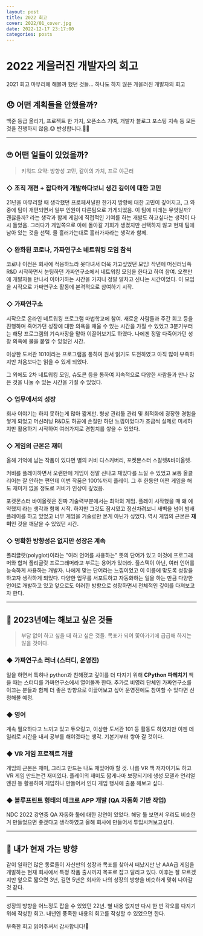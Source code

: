 ```yaml
---
layout: post
title: 2022 회고
cover: 2022/01_cover.jpg
date: 2022-12-17 23:17:00
categories: posts
---
```


# 2022 게을러진 개발자의 회고

2021 회고 마무리에 해볼까 했던 것들... 하나도 하지 않은 게을러진 개발자의 회고

## 😞 어떤 계획들을 안했을까?

백준 등급 올리기, 프로젝트 한 가지, 오픈소스 기여, 개발자 블로그 포스팅 지속 등 모든 것을 진행하지 않음.😓 반성합니다.🙇‍♂️

---

## 🙄 어떤 일들이 있었을까?

> 키워드 요약: 방향성 고민, 같이의 가치, 프로 야근러

### ◇ 조직 개편 + 잡다하게 개발하다보니 생긴 깊이에 대한 고민

21년을 마무리할 때 생각했던 프로페셔널한 한가지 방향에 대한 고민이 깊어지고, 그 와중에 팀이 개편되면서 일부 인원이 다른팀으로 가게되었음. 이 팀에 미래는 무엇일까? 괜찮을까? 라는 생각과 함께 게임에 직접적인 기여를 하는 개발도 하고싶다는 생각이 다시 들었음. 그러다가 게임쪽으로 아에 돌아갈 기회가 생겼지만 선택하지 않고 현재 팀에 남아 있는 것을 선택. 물 흘러가는대로 흘러가자라는 생각과 함께.

### ◇ 완화된 코로나, 가짜연구소 네트워킹 모임 참석

코로나 이전은 회사에 적응하느라 못다녀서 더욱 가고싶었던 모임! 작년에 머신러닝쪽 R&D 시작하면서 눈팅하던 가짜연구소에서 네트워킹 모임을 한다고 하여 참여. 오랜만에 개발자들 만나서 이야기하는 시간을 가지니 정말 알차고 신나는 시간이었다. 이 모임을 시작으로 가짜연구소 활동에 본격적으로 참여하기 시작.

### ◇ 가짜연구소

시작으로 온라인 네트워킹 프로그램 마법학교에 참여. 새로운 사람들과 주간 회고 등을 진행하며 죽어가던 성장에 대한 의욕을 채울 수 있는 시간을 가질 수 있었고 3분기부터는 해당 프로그램의 기숙사장을 맡아 이끌어보기도 하였다. 나에겐 정말 다죽어가던 성장 의욕에 불을 붙일 수 있었던 시간.

이상한 도서관 101이라는 프로그램을 통하여 원서 읽기도 도전하였고 아직 많이 부족하지만 처음보다는 읽을 수 있게 되었다.

그 외에도 2차 네트워킹 모임, 슈도콘 등을 통하여 지속적으로 다양한 사람들과 만나 많은 것을 나눌 수 있는 시간을 가질 수 있었다.

### ◇ 업무에서의 성장

회사 이야기는 하지 못하는게 많아 짧게만.
형상 관리툴 관리 및 최적화에 굉장한 경험을 쌓게 되었고 머신러닝 R&D도 허공에 손질만 하던 느낌이었다가 조금씩 실제로 미세하지만 활용하기 시작하여 여러가지로 경험치를 쌓을 수 있었다.

### ◇ 게임의 근본은 재미

올해 기억에 남는 작품이 있다면 별의 커비 디스커버리, 포켓몬스터 스칼렛&바이올렛.

커비를 플레이하면서 오랜만에 게임이 정말 신나고 재밌다를 느낄 수 있었고 보통 올클리어는 잘 안하는 편인데 이번 작품은 100%까지 플레이. 그 후 한동안 어떤 게임을 해도 재미가 없을 정도로 커비가 인상이 깊었음.

포켓몬스터 바이올렛은 진짜 기술력부분에서는 최악의 게임. 플레이 시작했을 때 왜 예약했지 라는 생각과 함께 시작. 하지만 그것도 잠시였고 정신차려보니 새벽을 넘어 밤새 플레이를 하고 있었고 너무 게임을 기술로만 본게 아닌가 싶었다. 역시 게임의 근본은 **재미**인 것을 깨달을 수 있었던 시간.

### ◇ 명확한 방향성은 없지만 성장은 계속

폴리글랏(polyglot)이라는 "여러 언어를 사용하는" 뜻의 단어가 있고 이것에 프로그래머와 합쳐 폴리글랏 프로그래머라고 부르는 용어가 있더라. 풀스택이 아닌, 여러 언어를 능숙하게 사용하는 개발자. 나에게 맞는 단어라는 느낌이었고 이 이름에 맞도록 성장을 하고자 생각하게 되었다. 다양한 업무를 서포트하고 자동화하는 일을 하는 만큼 다양한 언어로 개발하고 있고 앞으로도 이러한 방향으로 성장하면서 전체적인 깊이를 다져보고자 한다.

---

## 🤗 2023년에는 해보고 싶은 것들

> 부담 없이 하고 싶을 때 하고 싶은 것들. 목표가 되어 쫓아가기에 급급해 하지는 않을 것이다.

### ◆ 가짜연구소 러너 (스터디, 운영진)

일을 하면서 특히나 python과 친해졌고 깊이를 더 다지기 위해 **CPython 파헤치기** 책을 때는 스터디를 가짜연구소에서 열어볼까 한다. 추가로 비영리 단체인 가짜연구소를 이끄는 분들과 함께 더 좋은 방향으로 이끌어보고 싶어 운영진에도 참여할 수 있다면 신청해볼 예정.

### ◆ 영어

계속 필요하다고 느끼고 있고 듀오링고, 이상한 도서관 101 등 활동도 하였지만 이젠 데일리로 시간을 내서 공부를 해야겠다는 생각. 기본기부터 쌓아 갈 것이다.

### ◆ VR 게임 프로젝트 개발

게임의 근본은 재미, 그리고 만드는 나도 재밌어야 할 것. 나름 VR 책 저자이기도 하고 VR 게임 만드는건 재미있다. 플레이의 재미도 짧게나마 보장되기에 생성 모델과 언리얼 엔진 등 활용하여 게임하나 만들어서 인디 게임 행사에 출품 해보고 싶다.

### ◆ 블루프린트 형태의 매크로 APP 개발 (QA 자동화 기반 작업)

NDC 2022 강연중 QA 자동화 툴에 대한 강연이 있었다. 해당 툴 보면서 우리도 비슷한거 만들었으면 좋겠다고 생각하였고 올해 회사에 만들어서 투입시켜보고싶다.

---

## 🚙 내가 현재 가는 방향

같이 일하던 많은 동료들이 자신만의 성장과 목표를 찾아서 떠났지만 난 AAA급 게임을 개발하는 현재 회사에서 특정 작품 출시까지 목표로 잡고 달리고 있다. 이후는 잘 모르겠지만 앞으로 짧으면 3년, 길면 5년은 회사와 나의 성장의 방향을 비슷하게 맞춰 나아갈 것 같다.

---

성장의 방향을 어느정도 잡을 수 있었던 22년. 별 내용 없지만 다시 한 번 각오를 다지기위해 작성한 회고. 내년엔 풍족한 내용의 회고를 작성할 수 있었으면 한다.

부족한 회고 읽어주셔서 감사합니다!🙏
